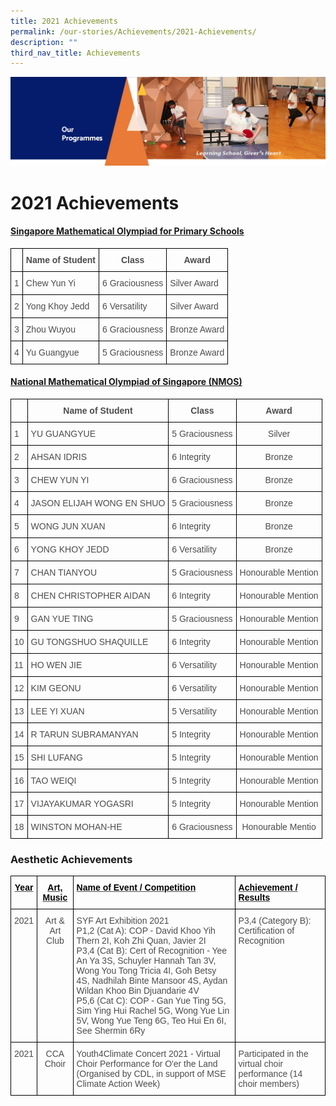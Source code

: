 ```yaml
---
title: 2021 Achievements
permalink: /our-stories/Achievements/2021-Achievements/
description: ""
third_nav_title: Achievements
---
```



![](/images/OurProgrammes.png)

2021 Achievements
=================

#### <u><b>Singapore Mathematical Olympiad for Primary Schools</b></u>

<style type="text/css">
.tg  {border-collapse:collapse;border-spacing:0;}
.tg td{border-color:black;border-style:solid;border-width:1px;font-family:Arial, sans-serif;font-size:14px;
  overflow:hidden;padding:10px 5px;word-break:normal;}
.tg th{border-color:black;border-style:solid;border-width:1px;font-family:Arial, sans-serif;font-size:14px;
  font-weight:normal;overflow:hidden;padding:10px 5px;word-break:normal;}
.tg .tg-q6nq{color:#4C4C4C;text-align:left;vertical-align:top}
.tg .tg-uv15{color:#4C4C4C;font-weight:bold;text-align:center;vertical-align:top}
</style>
<table class="tg">
<thead>
  <tr>
    <th class="tg-q6nq"> </th>
    <th class="tg-uv15">Name of Student</th>
    <th class="tg-uv15">Class</th>
    <th class="tg-uv15">Award</th>
  </tr>
</thead>
<tbody>
  <tr>
    <td class="tg-q6nq">1</td>
    <td class="tg-q6nq">Chew Yun Yi</td>
    <td class="tg-q6nq">6 Graciousness</td>
    <td class="tg-q6nq">Silver Award</td>
  </tr>
  <tr>
    <td class="tg-q6nq">2</td>
    <td class="tg-q6nq">Yong Khoy Jedd</td>
    <td class="tg-q6nq">6 Versatility</td>
    <td class="tg-q6nq">Silver Award</td>
  </tr>
  <tr>
    <td class="tg-q6nq">3</td>
    <td class="tg-q6nq">Zhou Wuyou</td>
    <td class="tg-q6nq">6 Graciousness</td>
    <td class="tg-q6nq">Bronze Award</td>
  </tr>
  <tr>
    <td class="tg-q6nq">4</td>
    <td class="tg-q6nq">Yu Guangyue</td>
    <td class="tg-q6nq">5 Graciousness</td>
    <td class="tg-q6nq">Bronze Award</td>
  </tr>
</tbody>
</table>
 
#### <u><b>National Mathematical Olympiad of Singapore (NMOS)</b></u>

<style type="text/css">
.tg  {border-collapse:collapse;border-spacing:0;}
.tg td{border-color:black;border-style:solid;border-width:1px;font-family:Arial, sans-serif;font-size:14px;
  overflow:hidden;padding:10px 5px;word-break:normal;}
.tg th{border-color:black;border-style:solid;border-width:1px;font-family:Arial, sans-serif;font-size:14px;
  font-weight:normal;overflow:hidden;padding:10px 5px;word-break:normal;}
.tg .tg-q6nq{color:#4C4C4C;text-align:left;vertical-align:top}
.tg .tg-8dwo{color:#4C4C4C;text-align:center;vertical-align:top}
.tg .tg-uv15{color:#4C4C4C;font-weight:bold;text-align:center;vertical-align:top}
.tg .tg-gpqx{color:#4C4C4C;font-weight:bold;text-align:left;vertical-align:top}
</style>
<table class="tg">
<thead>
  <tr>
    <th class="tg-gpqx"> </th>
    <th class="tg-uv15">Name of Student</th>
    <th class="tg-uv15">Class</th>
    <th class="tg-uv15">Award</th>
  </tr>
</thead>
<tbody>
  <tr>
    <td class="tg-q6nq">1</td>
    <td class="tg-q6nq">YU GUANGYUE</td>
    <td class="tg-q6nq">5 Graciousness</td>
    <td class="tg-8dwo">Silver</td>
  </tr>
  <tr>
    <td class="tg-q6nq">2</td>
    <td class="tg-q6nq">AHSAN IDRIS</td>
    <td class="tg-q6nq">6 Integrity</td>
    <td class="tg-8dwo">Bronze</td>
  </tr>
  <tr>
    <td class="tg-q6nq">3</td>
    <td class="tg-q6nq">CHEW YUN YI</td>
    <td class="tg-q6nq">6 Graciousness</td>
    <td class="tg-8dwo">Bronze</td>
  </tr>
  <tr>
    <td class="tg-q6nq">4</td>
    <td class="tg-q6nq">JASON ELIJAH WONG EN SHUO</td>
    <td class="tg-q6nq">5 Graciousness</td>
    <td class="tg-8dwo">Bronze</td>
  </tr>
  <tr>
    <td class="tg-q6nq">5</td>
    <td class="tg-q6nq">WONG JUN XUAN</td>
    <td class="tg-q6nq">6 Integrity</td>
    <td class="tg-8dwo">Bronze</td>
  </tr>
  <tr>
    <td class="tg-q6nq">6</td>
    <td class="tg-q6nq">YONG KHOY JEDD</td>
    <td class="tg-q6nq">6 Versatility</td>
    <td class="tg-8dwo">Bronze</td>
  </tr>
  <tr>
    <td class="tg-q6nq">7</td>
    <td class="tg-q6nq">CHAN TIANYOU</td>
    <td class="tg-q6nq">5 Graciousness</td>
    <td class="tg-8dwo">Honourable Mention</td>
  </tr>
  <tr>
    <td class="tg-q6nq">8</td>
    <td class="tg-q6nq">CHEN CHRISTOPHER AIDAN</td>
    <td class="tg-q6nq">6 Integrity</td>
    <td class="tg-8dwo">Honourable Mention</td>
  </tr>
  <tr>
    <td class="tg-q6nq">9</td>
    <td class="tg-q6nq">GAN YUE TING</td>
    <td class="tg-q6nq">5 Graciousness</td>
    <td class="tg-8dwo">Honourable Mention</td>
  </tr>
  <tr>
    <td class="tg-q6nq">10</td>
    <td class="tg-q6nq">GU TONGSHUO SHAQUILLE</td>
    <td class="tg-q6nq">6 Integrity</td>
    <td class="tg-8dwo">Honourable Mention</td>
  </tr>
  <tr>
    <td class="tg-q6nq">11</td>
    <td class="tg-q6nq">HO WEN JIE</td>
    <td class="tg-q6nq">6 Versatility</td>
    <td class="tg-8dwo">Honourable Mention</td>
  </tr>
  <tr>
    <td class="tg-q6nq">12</td>
    <td class="tg-q6nq">KIM GEONU</td>
    <td class="tg-q6nq">6 Versatility</td>
    <td class="tg-8dwo">Honourable Mention</td>
  </tr>
  <tr>
    <td class="tg-q6nq">13</td>
    <td class="tg-q6nq">LEE YI XUAN</td>
    <td class="tg-q6nq">5 Versatility</td>
    <td class="tg-8dwo">Honourable Mention</td>
  </tr>
  <tr>
    <td class="tg-q6nq">14</td>
    <td class="tg-q6nq">R TARUN SUBRAMANYAN</td>
    <td class="tg-q6nq">5 Integrity</td>
    <td class="tg-8dwo">Honourable Mention</td>
  </tr>
  <tr>
    <td class="tg-q6nq">15</td>
    <td class="tg-q6nq">SHI LUFANG</td>
    <td class="tg-q6nq">5 Integrity</td>
    <td class="tg-8dwo">Honourable Mention</td>
  </tr>
  <tr>
    <td class="tg-q6nq">16</td>
    <td class="tg-q6nq">TAO WEIQI</td>
    <td class="tg-q6nq">5 Integrity</td>
    <td class="tg-8dwo">Honourable Mention</td>
  </tr>
  <tr>
    <td class="tg-q6nq">17</td>
    <td class="tg-q6nq">VIJAYAKUMAR YOGASRI</td>
    <td class="tg-q6nq">5 Integrity</td>
    <td class="tg-8dwo">Honourable Mention</td>
  </tr>
  <tr>
    <td class="tg-q6nq">18</td>
    <td class="tg-q6nq">WINSTON MOHAN-HE</td>
    <td class="tg-q6nq">6 Graciousness</td>
    <td class="tg-8dwo">Honourable Mentio</td>
  </tr>
</tbody>
</table>

### Aesthetic Achievements

<style type="text/css">
.tg  {border-collapse:collapse;border-spacing:0;}
.tg td{border-color:black;border-style:solid;border-width:1px;font-family:Arial, sans-serif;font-size:14px;
  overflow:hidden;padding:10px 5px;word-break:normal;}
.tg th{border-color:black;border-style:solid;border-width:1px;font-family:Arial, sans-serif;font-size:14px;
  font-weight:normal;overflow:hidden;padding:10px 5px;word-break:normal;}
.tg .tg-q6nq{color:#4C4C4C;text-align:left;vertical-align:top}
.tg .tg-jvn1{color:#4C4C4C;font-weight:bold;text-align:left;text-decoration:underline;vertical-align:top}
.tg .tg-8dwo{color:#4C4C4C;text-align:center;vertical-align:top}
.tg .tg-cjvl{color:#4C4C4C;font-weight:bold;text-align:center;text-decoration:underline;vertical-align:top}
</style>
<table class="tg">
<thead>
  <tr>
    <th class="tg-cjvl"><span style="color:black">Year</span></th>
    <th class="tg-cjvl"><span style="color:black"> Art, Music</span></th>
    <th class="tg-jvn1"><span style="color:black">Name of Event / Competition</span></th>
    <th class="tg-jvn1"><span style="color:black">Achievement / Results</span></th>
  </tr>
</thead>
<tbody>
  <tr>
    <td class="tg-8dwo">2021</td>
    <td class="tg-8dwo">Art &amp; Art Club</td>
    <td class="tg-q6nq">SYF Art Exhibition 2021<br>P1,2 (Cat A): COP - David Khoo Yih Thern 2I, Koh Zhi Quan, Javier 2I<br>P3,4 (Cat B): Cert of Recognition - Yee An Ya 3S, Schuyler Hannah Tan 3V, Wong You Tong Tricia 4I, Goh Betsy 4S, Nadhilah Binte Mansoor 4S, Aydan Wildan Khoo Bin Djuandarie 4V<br>P5,6 (Cat C):  COP - Gan Yue Ting 5G, Sim Ying Hui Rachel 5G, Wong Yue Lin 5V, Wong Yue Teng 6G, Teo Hui En 6I, See Shermin 6Ry</td>
    <td class="tg-q6nq">P3,4 (Category B): Certification of Recognition</td>
  </tr>
  <tr>
    <td class="tg-8dwo">2021</td>
    <td class="tg-8dwo">CCA Choir</td>
    <td class="tg-q6nq">Youth4Climate Concert 2021 - Virtual Choir Performance for O'er the Land<br>(Organised by CDL, in support of MSE Climate Action Week)</td>
    <td class="tg-q6nq">Participated in the virtual choir performance (14 choir members)</td>
  </tr>
</tbody>
</table>
